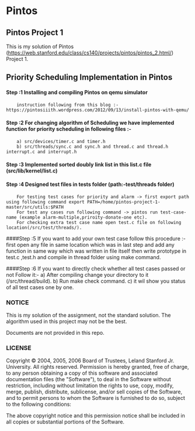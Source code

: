 # Pintos

## Pintos Project 1
 

This is my solution of Pintos (https://web.stanford.edu/class/cs140/projects/pintos/pintos_2.html/) Project 1.

##                          Priority Scheduling Implementation in Pintos
   
#### Step :1 Installing and compiling Pintos on qemu simulator
        instruction following from this blog :-https://pintosiiith.wordpress.com/2012/09/13/install-pintos-with-qemu/

#### Step :2 For changing algorithm of Scheduling we have implemented function for priority scheduling in following files :-
        a) src/devices/timer.c and timer.h
        b) src/threads/sync.c and sync.h and thread.c and thread.h interrupt.c and interrupt.h

#### Step :3 Implemented sorted doubly link list in this list.c file (src/lib/kernel/list.c)

#### Step :4 Designed test files in tests folder (path:-test/threads folder)
        For testing test cases for priority and alarm -> first export path using following command export PATH=/home/pintos-project-1-master/src/utils:$PATH
        For test any cases run following command -> pintos run test-case-name (example alarm-multiple,priroity-donate-one etc). 
        For checking extra test case name open test.c file on following location(/src/test/threads/).

####Step :5  If you want to add your own test case follow this procedure :-
         first open any file in same location which was in last step and add any function in same way which was written in file itself then write prototype in test.c 
         ,test.h and compile in thread folder using make command.

####Step :6 If you want to directly check whether all test cases passed or not Follow it:-
         a)  After compiling change your directory to it (/src/thread/build).
         b)  Run make check command.
         c)  it wil show you status of all test cases one by one.

### NOTICE
    

This is my solution of the assignment, not the standard solution. The algorithm used in this project may not be the best.

Documents are not provided in this repo.

### LICENSE 
    

Copyright © 2004, 2005, 2006 Board of Trustees, Leland Stanford Jr. University. All rights reserved.
Permission is hereby granted, free of charge, to any person obtaining a copy of this software and associated documentation files (the "Software"), to deal in the Software without restriction, including without limitation the rights to use, copy, modify, merge, publish, distribute, sublicense, and/or sell copies of the Software, and to permit persons to whom the Software is furnished to do so, subject to the following conditions:

The above copyright notice and this permission notice shall be included in all copies or substantial portions of the Software.

